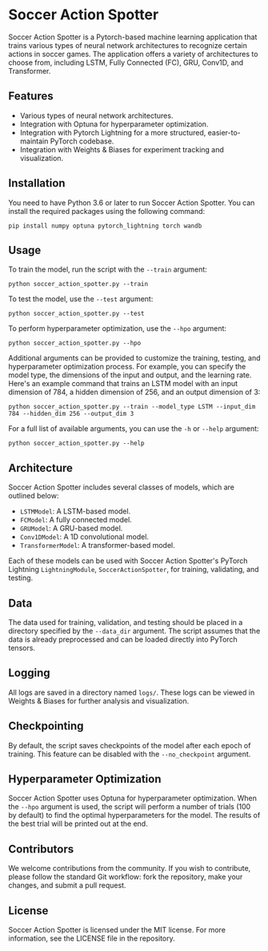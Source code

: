 # Soccer Action Spotter

Soccer Action Spotter is a Pytorch-based machine learning application that trains various types of neural network architectures to recognize certain actions in soccer games. The application offers a variety of architectures to choose from, including LSTM, Fully Connected (FC), GRU, Conv1D, and Transformer. 

## Features

- Various types of neural network architectures.
- Integration with Optuna for hyperparameter optimization.
- Integration with Pytorch Lightning for a more structured, easier-to-maintain PyTorch codebase.
- Integration with Weights & Biases for experiment tracking and visualization.

## Installation

You need to have Python 3.6 or later to run Soccer Action Spotter. You can install the required packages using the following command:

```
pip install numpy optuna pytorch_lightning torch wandb
```

## Usage

To train the model, run the script with the `--train` argument:

```
python soccer_action_spotter.py --train
```

To test the model, use the `--test` argument:

```
python soccer_action_spotter.py --test
```

To perform hyperparameter optimization, use the `--hpo` argument:

```
python soccer_action_spotter.py --hpo
```

Additional arguments can be provided to customize the training, testing, and hyperparameter optimization process. For example, you can specify the model type, the dimensions of the input and output, and the learning rate. Here's an example command that trains an LSTM model with an input dimension of 784, a hidden dimension of 256, and an output dimension of 3:

```
python soccer_action_spotter.py --train --model_type LSTM --input_dim 784 --hidden_dim 256 --output_dim 3
```

For a full list of available arguments, you can use the `-h` or `--help` argument:

```
python soccer_action_spotter.py --help
```

## Architecture

Soccer Action Spotter includes several classes of models, which are outlined below:

- `LSTMModel`: A LSTM-based model.
- `FCModel`: A fully connected model.
- `GRUModel`: A GRU-based model.
- `Conv1DModel`: A 1D convolutional model.
- `TransformerModel`: A transformer-based model.

Each of these models can be used with Soccer Action Spotter's PyTorch Lightning `LightningModule`, `SoccerActionSpotter`, for training, validating, and testing.

## Data

The data used for training, validation, and testing should be placed in a directory specified by the `--data_dir` argument. The script assumes that the data is already preprocessed and can be loaded directly into PyTorch tensors.

## Logging

All logs are saved in a directory named `logs/`. These logs can be viewed in Weights & Biases for further analysis and visualization.

## Checkpointing

By default, the script saves checkpoints of the model after each epoch of training. This feature can be disabled with the `--no_checkpoint` argument.

## Hyperparameter Optimization

Soccer Action Spotter uses Optuna for hyperparameter optimization. When the `--hpo` argument is used, the script will perform a number of trials (100 by default) to find the optimal hyperparameters for the model. The results of the best trial will be printed out at the end.

## Contributors

We welcome contributions from the community. If you wish to contribute, please follow the standard Git workflow: fork the repository, make your changes, and submit a pull request.

## License

Soccer Action Spotter is licensed under the MIT license. For more information, see the LICENSE file in the repository.
